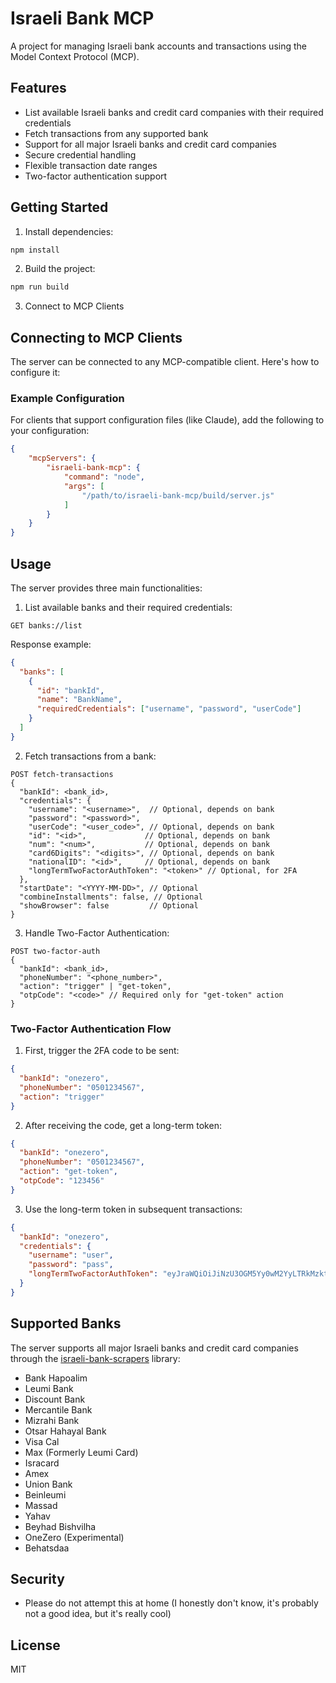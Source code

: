 # Israeli Bank MCP

A project for managing Israeli bank accounts and transactions using the Model Context Protocol (MCP).

## Features

- List available Israeli banks and credit card companies with their required credentials
- Fetch transactions from any supported bank
- Support for all major Israeli banks and credit card companies
- Secure credential handling
- Flexible transaction date ranges
- Two-factor authentication support

## Getting Started

1. Install dependencies:
```bash
npm install
```

2. Build the project:
```bash
npm run build
```

3. Connect to MCP Clients

## Connecting to MCP Clients

The server can be connected to any MCP-compatible client. Here's how to configure it:

### Example Configuration

For clients that support configuration files (like Claude), add the following to your configuration:

```json
{
    "mcpServers": {
        "israeli-bank-mcp": {
            "command": "node",
            "args": [
                "/path/to/israeli-bank-mcp/build/server.js"
            ]
        }
    }
}
```

## Usage

The server provides three main functionalities:

1. List available banks and their required credentials:
```
GET banks://list
```
Response example:
```json
{
  "banks": [
    {
      "id": "bankId",
      "name": "BankName",
      "requiredCredentials": ["username", "password", "userCode"]
    }
  ]
}
```

2. Fetch transactions from a bank:
```
POST fetch-transactions
{
  "bankId": <bank_id>,
  "credentials": {
    "username": "<username>",  // Optional, depends on bank
    "password": "<password>",
    "userCode": "<user_code>", // Optional, depends on bank
    "id": "<id>",             // Optional, depends on bank
    "num": "<num>",           // Optional, depends on bank
    "card6Digits": "<digits>", // Optional, depends on bank
    "nationalID": "<id>",     // Optional, depends on bank
    "longTermTwoFactorAuthToken": "<token>" // Optional, for 2FA
  },
  "startDate": "<YYYY-MM-DD>", // Optional
  "combineInstallments": false, // Optional
  "showBrowser": false         // Optional
}
```

3. Handle Two-Factor Authentication:
```
POST two-factor-auth
{
  "bankId": <bank_id>,
  "phoneNumber": "<phone_number>",
  "action": "trigger" | "get-token",
  "otpCode": "<code>" // Required only for "get-token" action
}
```

### Two-Factor Authentication Flow

1. First, trigger the 2FA code to be sent:
```json
{
  "bankId": "onezero",
  "phoneNumber": "0501234567",
  "action": "trigger"
}
```

2. After receiving the code, get a long-term token:
```json
{
  "bankId": "onezero",
  "phoneNumber": "0501234567",
  "action": "get-token",
  "otpCode": "123456"
}
```

3. Use the long-term token in subsequent transactions:
```json
{
  "bankId": "onezero",
  "credentials": {
    "username": "user",
    "password": "pass",
    "longTermTwoFactorAuthToken": "eyJraWQiOiJiNzU3OGM5Yy0wM2YyLTRkMzktYjBm..."
  }
}
```

## Supported Banks

The server supports all major Israeli banks and credit card companies through the [israeli-bank-scrapers](https://github.com/eshaham/israeli-bank-scrapers) library:

- Bank Hapoalim
- Leumi Bank
- Discount Bank
- Mercantile Bank
- Mizrahi Bank
- Otsar Hahayal Bank
- Visa Cal
- Max (Formerly Leumi Card)
- Isracard
- Amex
- Union Bank
- Beinleumi
- Massad
- Yahav
- Beyhad Bishvilha
- OneZero (Experimental)
- Behatsdaa

## Security

- Please do not attempt this at home (I honestly don't know, it's probably not a good idea, but it's really cool)

## License

MIT 